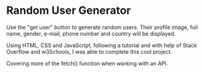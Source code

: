 # Random User Generator

Use the "get user" button to generate random users. Their profile image, full name, gender, e-mail, phone number and country will be displayed. 

Using HTML, CSS and JavaScript, following a tutorial and with help of Stack Overflow and w3Schools, I was able to complete this cool project. 

Covering more of the fetch() function when working with an API.
